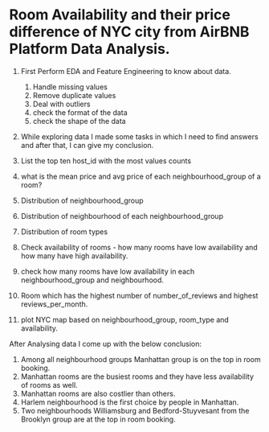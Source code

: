 # Room Availability and their price difference of NYC city from AirBNB Platform Data Analysis.


1. First Perform EDA and Feature Engineering to know about data.
    1. Handle missing values
    2. Remove duplicate values
    3. Deal with outliers
    4. check the format of the data
    5. check the shape of the data



2. While exploring data I made some tasks in which I need to find answers and after that, I can give my conclusion.

1. List the top ten host_id with the most values counts
2. what is the mean price and avg price of each neighbourhood_group of a room?
3. Distribution of neighbourhood_group
4. Distribution of neighbourhood of each neighbourhood_group
5. Distribution of room types
6. Check availability of rooms - how many rooms have low availability and how many have high availability.
7. check how many rooms have low availability in each neighbourhood_group and neighbourhood.
8. Room which has the highest number of number_of_reviews and highest reviews_per_month.
9. plot NYC map based on neighbourhood_group, room_type and availability.



After Analysing data I come up with the below conclusion:

1. Among all neighbourhood groups Manhattan group is on the top in room booking.
2. Manhattan rooms are the busiest rooms and they have less availability of rooms as well.
3. Manhattan rooms are also costlier than others.
4. Harlem neighbourhood is the first choice by people in Manhattan.
5. Two neighbourhoods Williamsburg and Bedford-Stuyvesant from the Brooklyn group are at the top in room booking.